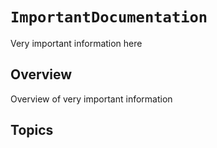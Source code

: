 # ``ImportantDocumentation``

Very important information here

## Overview

Overview of very important information

## Topics

